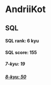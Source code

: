 # AndriiKot
## SQL
#### SQL rank: 6 kyu
#### SQL score: 155
##### 7-kyu: 19
##### [8-kyu: 50](https://github.com/AndriiKot/SQL__CodeWars/tree/main/kyu-8)
